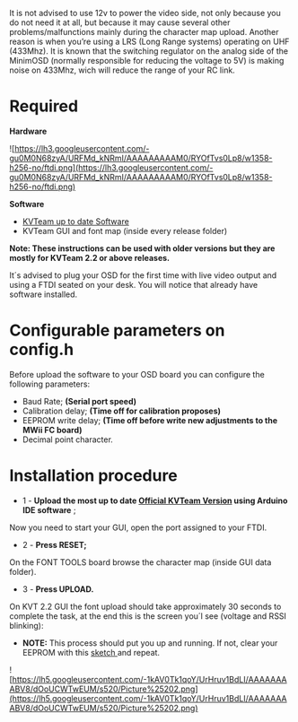 It is not advised to use 12v to power the video side, not only because you do not need it at all,  but because it may cause several other problems/malfunctions mainly during the character map upload. Another reason is when you’re using a LRS (Long Range systems) operating on UHF (433Mhz). It is known that the switching regulator on the analog side of the MinimOSD (normally responsible for reducing the voltage to 5V) is making noise on 433Mhz, wich will reduce the range of your RC link.

# Required #

**Hardware**

![https://lh3.googleusercontent.com/-gu0M0N68zyA/URFMd_kNRmI/AAAAAAAAAM0/RYOfTvs0Lp8/w1358-h256-no/ftdi.png](https://lh3.googleusercontent.com/-gu0M0N68zyA/URFMd_kNRmI/AAAAAAAAAM0/RYOfTvs0Lp8/w1358-h256-no/ftdi.png)

**Software**


  * [KVTeam up to date Software](http://code.google.com/p/rush-osd-development/downloads/list)
  * KVTeam GUI and font map (inside every release folder)

**Note: These instructions can be used with older versions but they are mostly for KVTeam 2.2 or above releases.**

It´s advised to plug your OSD for the first time with live video output and using a FTDI seated on your desk. You will notice that already have software installed.

# Configurable parameters on config.h #

Before upload the software to your OSD board you can configure the following parameters:

  * Baud Rate; **(Serial port speed)**
  * Calibration delay; **(Time off for calibration proposes)**
  * EEPROM write delay; **(Time off before write new adjustments to the MWii FC board)**
  * Decimal point character.

# Installation procedure #





  * 1 - **Upload the most up to date  [Official KVTeam Version](http://code.google.com/p/rush-osd-development/downloads/list) using Arduino IDE software** ;

Now you need to start your GUI, open the port assigned to your FTDI.

  * 2 - **Press RESET;**

On the FONT TOOLS board browse the character map (inside GUI data folder).

  * 3 - **Press UPLOAD.**


On KVT 2.2 GUI the font upload should take approximately 30 seconds to complete the task, at the end this is the screen you´l see (voltage and RSSI blinking):

  * **NOTE:** This process should put you up and running. If not, clear your EEPROM with this [sketch ](https://code.google.com/p/rush-osd-development/downloads/detail?name=EEPROM_Clear.zip)and repeat.

![https://lh5.googleusercontent.com/-1kAV0Tk1qoY/UrHruv1BdLI/AAAAAAAABV8/dOoUCWTwEUM/s520/Picture%25202.png](https://lh5.googleusercontent.com/-1kAV0Tk1qoY/UrHruv1BdLI/AAAAAAAABV8/dOoUCWTwEUM/s520/Picture%25202.png)